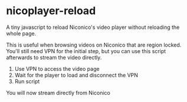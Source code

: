# nicoplayer-reload
A tiny javascript to reload Niconico's video player without reloading the whole page.

This is useful when browsing videos on Niconico that are region locked. You'll still need VPN for the initial step, but you can use this script afterwards to stream the video directly.

1. Use VPN to access the video page
2. Wait for the player to load and disconnect the VPN
3. Run script

You will now stream directly from Niconico

